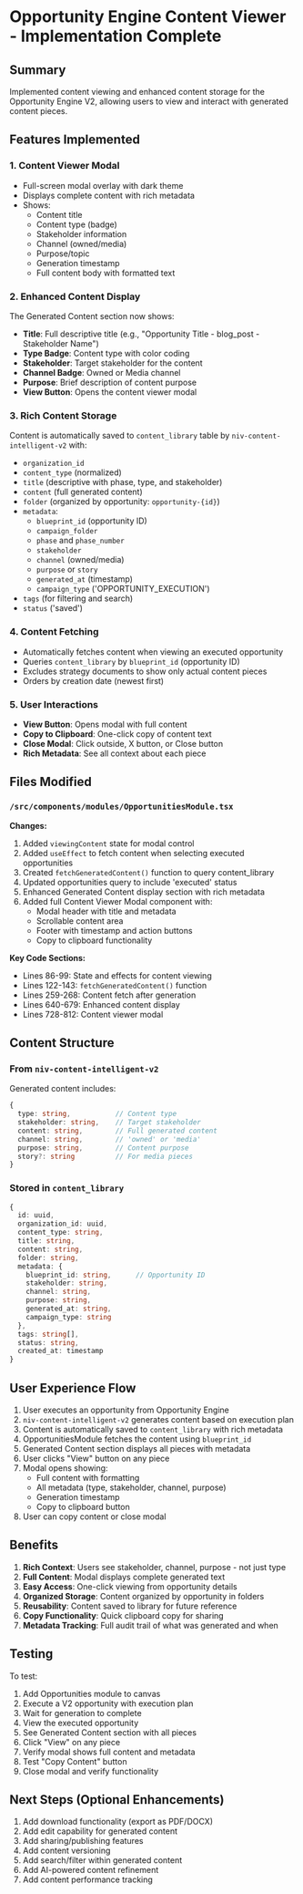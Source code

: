 # Opportunity Engine Content Viewer - Implementation Complete

## Summary
Implemented content viewing and enhanced content storage for the Opportunity Engine V2, allowing users to view and interact with generated content pieces.

## Features Implemented

### 1. Content Viewer Modal
- Full-screen modal overlay with dark theme
- Displays complete content with rich metadata
- Shows:
  - Content title
  - Content type (badge)
  - Stakeholder information
  - Channel (owned/media)
  - Purpose/topic
  - Generation timestamp
  - Full content body with formatted text

### 2. Enhanced Content Display
The Generated Content section now shows:
- **Title**: Full descriptive title (e.g., "Opportunity Title - blog_post - Stakeholder Name")
- **Type Badge**: Content type with color coding
- **Stakeholder**: Target stakeholder for the content
- **Channel Badge**: Owned or Media channel
- **Purpose**: Brief description of content purpose
- **View Button**: Opens the content viewer modal

### 3. Rich Content Storage
Content is automatically saved to `content_library` table by `niv-content-intelligent-v2` with:
- `organization_id`
- `content_type` (normalized)
- `title` (descriptive with phase, type, and stakeholder)
- `content` (full generated content)
- `folder` (organized by opportunity: `opportunity-{id}`)
- `metadata`:
  - `blueprint_id` (opportunity ID)
  - `campaign_folder`
  - `phase` and `phase_number`
  - `stakeholder`
  - `channel` (owned/media)
  - `purpose` or `story`
  - `generated_at` (timestamp)
  - `campaign_type` ('OPPORTUNITY_EXECUTION')
- `tags` (for filtering and search)
- `status` ('saved')

### 4. Content Fetching
- Automatically fetches content when viewing an executed opportunity
- Queries `content_library` by `blueprint_id` (opportunity ID)
- Excludes strategy documents to show only actual content pieces
- Orders by creation date (newest first)

### 5. User Interactions
- **View Button**: Opens modal with full content
- **Copy to Clipboard**: One-click copy of content text
- **Close Modal**: Click outside, X button, or Close button
- **Rich Metadata**: See all context about each piece

## Files Modified

### `/src/components/modules/OpportunitiesModule.tsx`
**Changes:**
1. Added `viewingContent` state for modal control
2. Added `useEffect` to fetch content when selecting executed opportunities
3. Created `fetchGeneratedContent()` function to query content_library
4. Updated opportunities query to include 'executed' status
5. Enhanced Generated Content display section with rich metadata
6. Added full Content Viewer Modal component with:
   - Modal header with title and metadata
   - Scrollable content area
   - Footer with timestamp and action buttons
   - Copy to clipboard functionality

**Key Code Sections:**
- Lines 86-99: State and effects for content viewing
- Lines 122-143: `fetchGeneratedContent()` function
- Lines 259-268: Content fetch after generation
- Lines 640-679: Enhanced content display
- Lines 728-812: Content viewer modal

## Content Structure

### From `niv-content-intelligent-v2`
Generated content includes:
```typescript
{
  type: string,           // Content type
  stakeholder: string,    // Target stakeholder
  content: string,        // Full generated content
  channel: string,        // 'owned' or 'media'
  purpose: string,        // Content purpose
  story?: string          // For media pieces
}
```

### Stored in `content_library`
```typescript
{
  id: uuid,
  organization_id: uuid,
  content_type: string,
  title: string,
  content: string,
  folder: string,
  metadata: {
    blueprint_id: string,      // Opportunity ID
    stakeholder: string,
    channel: string,
    purpose: string,
    generated_at: string,
    campaign_type: string
  },
  tags: string[],
  status: string,
  created_at: timestamp
}
```

## User Experience Flow

1. User executes an opportunity from Opportunity Engine
2. `niv-content-intelligent-v2` generates content based on execution plan
3. Content is automatically saved to `content_library` with rich metadata
4. OpportunitiesModule fetches the content using `blueprint_id`
5. Generated Content section displays all pieces with metadata
6. User clicks "View" button on any piece
7. Modal opens showing:
   - Full content with formatting
   - All metadata (type, stakeholder, channel, purpose)
   - Generation timestamp
   - Copy to clipboard button
8. User can copy content or close modal

## Benefits

1. **Rich Context**: Users see stakeholder, channel, purpose - not just type
2. **Full Content**: Modal displays complete generated text
3. **Easy Access**: One-click viewing from opportunity details
4. **Organized Storage**: Content organized by opportunity in folders
5. **Reusability**: Content saved to library for future reference
6. **Copy Functionality**: Quick clipboard copy for sharing
7. **Metadata Tracking**: Full audit trail of what was generated and when

## Testing

To test:
1. Add Opportunities module to canvas
2. Execute a V2 opportunity with execution plan
3. Wait for generation to complete
4. View the executed opportunity
5. See Generated Content section with all pieces
6. Click "View" on any piece
7. Verify modal shows full content and metadata
8. Test "Copy Content" button
9. Close modal and verify functionality

## Next Steps (Optional Enhancements)

1. Add download functionality (export as PDF/DOCX)
2. Add edit capability for generated content
3. Add sharing/publishing features
4. Add content versioning
5. Add search/filter within generated content
6. Add AI-powered content refinement
7. Add content performance tracking
